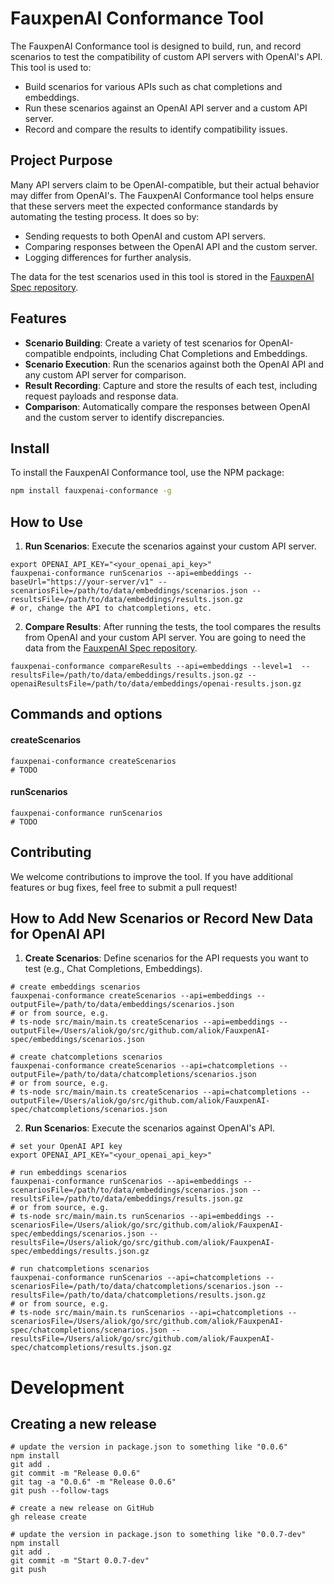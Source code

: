 # FauxpenAI Conformance Tool

The FauxpenAI Conformance tool is designed to build, run, and record scenarios to test the compatibility of 
custom API servers with OpenAI's API. This tool is used to:
- Build scenarios for various APIs such as chat completions and embeddings.
- Run these scenarios against an OpenAI API server and a custom API server.
- Record and compare the results to identify compatibility issues.

## Project Purpose
Many API servers claim to be OpenAI-compatible, but their actual behavior may differ from OpenAI's. 
The FauxpenAI Conformance tool helps ensure that these servers meet the expected conformance standards 
by automating the testing process. It does so by:
- Sending requests to both OpenAI and custom API servers.
- Comparing responses between the OpenAI API and the custom server.
- Logging differences for further analysis.

The data for the test scenarios used in this tool is stored in the [FauxpenAI Spec repository](https://github.com/aliok/FauxpenAI-spec).

## Features
- **Scenario Building**: Create a variety of test scenarios for OpenAI-compatible endpoints, including Chat Completions and Embeddings.
- **Scenario Execution**: Run the scenarios against both the OpenAI API and any custom API server for comparison.
- **Result Recording**: Capture and store the results of each test, including request payloads and response data.
- **Comparison**: Automatically compare the responses between OpenAI and the custom server to identify discrepancies.

## Install

To install the FauxpenAI Conformance tool, use the NPM package:
```bash
npm install fauxpenai-conformance -g
```

## How to Use
1. **Run Scenarios**: Execute the scenarios against your custom API server.
```shell
export OPENAI_API_KEY="<your_openai_api_key>"
fauxpenai-conformance runScenarios --api=embeddings --baseUrl="https://your-server/v1" --scenariosFile=/path/to/data/embeddings/scenarios.json --resultsFile=/path/to/data/embeddings/results.json.gz
# or, change the API to chatcompletions, etc.
```

2. **Compare Results**: After running the tests, the tool compares the results from OpenAI and your custom API server.
  You are going to need the data from the [FauxpenAI Spec repository](https://github.com/aliok/FauxpenAI-spec).
```shell
fauxpenai-conformance compareResults --api=embeddings --level=1  --resultsFile=/path/to/data/embeddings/results.json.gz --openaiResultsFile=/path/to/data/embeddings/openai-results.json.gz 
```


## Commands and options

#### createScenarios
```shell
fauxpenai-conformance createScenarios
# TODO
```

#### runScenarios
```shell
fauxpenai-conformance runScenarios
# TODO
```

## Contributing
We welcome contributions to improve the tool. If you have additional features or bug fixes, feel free to submit a pull request!

## How to Add New Scenarios or Record New Data for OpenAI API

1. **Create Scenarios**: Define scenarios for the API requests you want to test (e.g., Chat Completions, Embeddings).
```shell
# create embeddings scenarios
fauxpenai-conformance createScenarios --api=embeddings --outputFile=/path/to/data/embeddings/scenarios.json
# or from source, e.g.
# ts-node src/main/main.ts createScenarios --api=embeddings --outputFile=/Users/aliok/go/src/github.com/aliok/FauxpenAI-spec/embeddings/scenarios.json

# create chatcompletions scenarios
fauxpenai-conformance createScenarios --api=chatcompletions --outputFile=/path/to/data/chatcompletions/scenarios.json
# or from source, e.g.
# ts-node src/main/main.ts createScenarios --api=chatcompletions --outputFile=/Users/aliok/go/src/github.com/aliok/FauxpenAI-spec/chatcompletions/scenarios.json
```

2. **Run Scenarios**: Execute the scenarios against OpenAI's API.
```shell
# set your OpenAI API key
export OPENAI_API_KEY="<your_openai_api_key>"

# run embeddings scenarios
fauxpenai-conformance runScenarios --api=embeddings --scenariosFile=/path/to/data/embeddings/scenarios.json --resultsFile=/path/to/data/embeddings/results.json.gz
# or from source, e.g.
# ts-node src/main/main.ts runScenarios --api=embeddings --scenariosFile=/Users/aliok/go/src/github.com/aliok/FauxpenAI-spec/embeddings/scenarios.json --resultsFile=/Users/aliok/go/src/github.com/aliok/FauxpenAI-spec/embeddings/results.json.gz

# run chatcompletions scenarios
fauxpenai-conformance runScenarios --api=chatcompletions --scenariosFile=/path/to/data/chatcompletions/scenarios.json --resultsFile=/path/to/data/chatcompletions/results.json.gz
# or from source, e.g.
# ts-node src/main/main.ts runScenarios --api=chatcompletions --scenariosFile=/Users/aliok/go/src/github.com/aliok/FauxpenAI-spec/chatcompletions/scenarios.json --resultsFile=/Users/aliok/go/src/github.com/aliok/FauxpenAI-spec/chatcompletions/results.json.gz
```


# Development

## Creating a new release

```shell
# update the version in package.json to something like "0.0.6"
npm install
git add .
git commit -m "Release 0.0.6"
git tag -a "0.0.6" -m "Release 0.0.6"
git push --follow-tags

# create a new release on GitHub
gh release create

# update the version in package.json to something like "0.0.7-dev"
npm install
git add .
git commit -m "Start 0.0.7-dev"
git push
```
